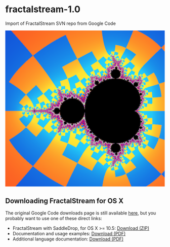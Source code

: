 # fractalstream-1.0
Import of FractalStream SVN repo from Google Code

![Mandelbrot with external rays](rays.png)

## Downloading FractalStream for OS X

The original Google Code downloads page is still available [here](https://code.google.com/archive/p/fractalstretam/downloads), but you probably want to use one of these direct links:

* FractalStream with SaddleDrop, for OS X >= 10.5: [Download (ZIP)](https://storage.googleapis.com/google-code-archive-downloads/v2/code.google.com/fractalstream/FractalStream-beta-Leopard.zip)
* Documentation and usage examples: [Download (PDF)](https://storage.googleapis.com/google-code-archive-downloads/v2/code.google.com/fractalstream/FractalStream%20Scripting%20Language%20Help.pdf)
* Additional language documentation: [Download (PDF)](https://storage.googleapis.com/google-code-archive-downloads/v2/code.google.com/fractalstream/Interacting%20with%20FractalStream.pdf)
